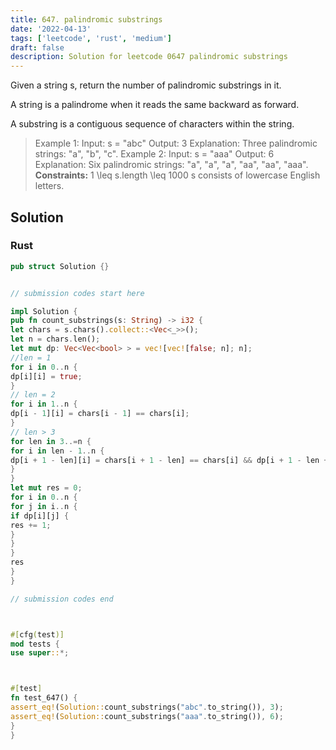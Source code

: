 ```yaml
---
title: 647. palindromic substrings
date: '2022-04-13'
tags: ['leetcode', 'rust', 'medium']
draft: false
description: Solution for leetcode 0647 palindromic substrings
---
```




Given a string s, return the number of palindromic substrings in it.

A string is a palindrome when it reads the same backward as forward.

A substring is a contiguous sequence of characters within the string.



>   Example 1:
>   Input: s <TeX>=</TeX> "abc"
>   Output: 3
>   Explanation: Three palindromic strings: "a", "b", "c".
>   Example 2:
>   Input: s <TeX>=</TeX> "aaa"
>   Output: 6
>   Explanation: Six palindromic strings: "a", "a", "a", "aa", "aa", "aaa".
**Constraints:**
>   	1 <TeX>\leq</TeX> s.length <TeX>\leq</TeX> 1000
>   	s consists of lowercase English letters.


## Solution


### Rust
```rust
pub struct Solution {}


// submission codes start here

impl Solution {
pub fn count_substrings(s: String) -> i32 {
let chars = s.chars().collect::<Vec<_>>();
let n = chars.len();
let mut dp: Vec<Vec<bool> > = vec![vec![false; n]; n];
//len = 1
for i in 0..n {
dp[i][i] = true;
}
// len = 2
for i in 1..n {
dp[i - 1][i] = chars[i - 1] == chars[i];
}
// len > 3
for len in 3..=n {
for i in len - 1..n {
dp[i + 1 - len][i] = chars[i + 1 - len] == chars[i] && dp[i + 1 - len + 1][i - 1];
}
}
let mut res = 0;
for i in 0..n {
for j in i..n {
if dp[i][j] {
res += 1;
}
}
}
res
}
}

// submission codes end



#[cfg(test)]
mod tests {
use super::*;



#[test]
fn test_647() {
assert_eq!(Solution::count_substrings("abc".to_string()), 3);
assert_eq!(Solution::count_substrings("aaa".to_string()), 6);
}
}

```

